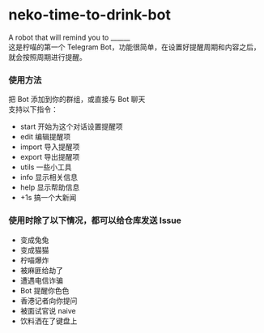# neko-time-to-drink-bot
A robot that will remind you to ______  
这是柠喵的第一个 Telegram Bot，功能很简单，在设置好提醒周期和内容之后，就会按照周期进行提醒。  

### 使用方法
把 Bot 添加到你的群组，或直接与 Bot 聊天  
支持以下指令：
- start 开始为这个对话设置提醒项
- edit 编辑提醒项
- import 导入提醒项
- export 导出提醒项
- utils 一些小工具
- info 显示相关信息
- help 显示帮助信息
- +1s 搞一个大新闻

### 使用时除了以下情况，都可以给仓库发送 Issue
- 变成兔兔
- 变成猫猫
- 柠喵爆炸
- 被麻匪给劫了
- 遭遇电信诈骗
- Bot 提醒你色色
- 香港记者向你提问
- 被面试官说 naive
- 饮料洒在了键盘上